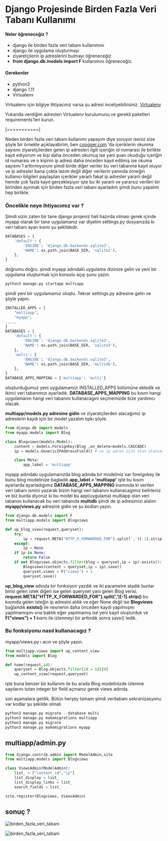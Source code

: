 # Django Projesinde Birden Fazla Veri Tabanı Kullanımı

#### Neler öğreneceğiz ?
-  django ile birden fazla veri tabanı kullanımını
-  django ile uygulama oluşturmayı
-  ziyaretçilerin ip adreslerini bulmayı öğreneceğiz
- **from django.db.models import F** kullanımını öğreneceğiz.

#### Gerekenler

- python3
- django 1.11
- Virtualenv

Virtualenv için bilgiye ihtiyacınız varsa şu adresi inceliyebilirsiniz. [Virtualenv](https://steemit.com/utopian-io/@tolgahanuzun/what-is-virtualenv-and-how-is-it-used-tr-virtualenv-nedir-ve-nasil-kullanilir)

Yukarıda verdiğim adresten Virtualenv kurulumunu ve gerekli paketleri  requirements'leri kurun.

[===========]

Neden birden fazla veri tabanı kullanımı yapayım diye soruyor iseniz size şöyle bir örnekle açıklayabirim, ben [coogger.com](www.coogger.com) 'da içeriklerin okunma sayısını ziyaretçilerden gelen ip adresleri ilgili içeriğin id numarasi ile birlikte kayıt ediyorum ve kişi daha önceden okumuş ise yani şuan okuduğu içeriğin id numarası ve o kişinin ip adresi daha önceden kayıt edilmiş ise okuma sayısını 1 arttırmıyorum şimdi birde diğer veriler bu veri tabanına kayıt oluyor ve ip adresler bana çokta lazım değil diğer verilerin yanında örneğin kullanıcı bilgileri paylaşılan içerikler yararlı fakat ip adresler yararlı değil hemde çok fazla kayıt gerçekleşiyor işte bu iki yararlı ve yararsız verileri bir birinden ayırmak için birden fazla veri tabanı ayarladım şimdi bunu yapalım hep birlikte.

### Öncelikle neye ihtiyacımız var ?

Şimdi sizin zaten bir tane django projeniz hali hazırda olması gerek içinde myapp olarak bir tane uygulamanız var diyelim
settings.py dosyanızda ki veri tabanı ayarı kısmı şu şekildedir.

```python
DATABASES = {
    'default': {
        'ENGINE': 'django.db.backends.sqlite3',
        'NAME': os.path.join(BASE_DIR, 'sqlite3'),
    },
}
```
doğrumu doğru. şimdi myapp adındaki uygulama dizinize gelin ve yeni bir uygulama oluşturmak için konsolu açıp şunu yazın.

```python
python3 manage.py startapp multiapp
```
şimdi yeni bir uygulamamız oluştu. Tekrar settings.py adresine gelin ve şöyle yapın.

```python
INSTALLED_APPS = [
    "multiapp",
    "myapp",
.....
]
DATABASES = {
    'default': {
        'ENGINE': 'django.db.backends.sqlite3',
        'NAME': os.path.join(BASE_DIR, 'sqlite3'),
    },
    'multi': {
        'ENGINE': 'django.db.backends.sqlite3',
        'NAME': os.path.join(BASE_DIR, 'multidb'),
    },
}
DATABASE_APPS_MAPPING = {'multiapp': 'multi'}
```
oluşturduğumuz yeni uygulamamızı INSTALLED_APPS bölümüne ekledik ve ikinci veri tabanımızı ayarladık.
**DATABASE_APPS_MAPPING** bu kısım hangi uygulamanın hangi veri tabanını kullanacagını seçmemizde bize yardımcı olacak.

**multiapp/models.py adresine gidin** ve ziyaratçilerden alacağımız ip adreslerin kaydı için bir model yazalım tıpkı şöyle.

```python
from django.db import models
from myapp.models import Blog

class Blogviews(models.Model):
    content = models.ForeignKey(Blog ,on_delete=models.CASCADE)
    ip = models.GenericIPAddressField() # ve ip adres için olan alanımız

    class Meta:
        app_label = 'multiapp'
```

myapp adındakı uygulamanızda blog adında bir modeliniz var  foreignkey ile bunu blog modelinize bagladık **app_label = 'multiapp'** işte bu kısım ayarlarda ayarladıgımız  **DATABASE_APPS_MAPPING** kısmında ki verilen veri tabanı ismini yazarak bizim hangi veri tabanını kullanacagımız belirleniz ve biz burda diyoruz ki bu model bu app(uygulama) multiapp olan veri tabanını kullanacak bu veri tabanıda **multidb**
şimdi de ip adresimizi alalım **myapp/views.py** adresine gidin ve şu kodları yazın.

```python
from django.db.models import F
from multiapp.models import Blogviews

def up_blog_view(request,queryset):
    try:
        ip = request.META["HTTP_X_FORWARDED_FOR"].split(',')[-1].strip()
    except:
        ip = None
    if ip is None:
        return False
    if not Blogviews.objects.filter(blog = queryset,ip = ip).exists():
        Blogviews(content = queryset,ip = ip).save()
        queryset.views = F("views") + 1
        queryset.save()
```

**up_blog_view** adında bir fonksiyon yazdık ve iki parametre atadık bunlar birisi gelen istek diğeri ise gelen queryset yanı gelen Blog verisi.
**request.META["HTTP_X_FORWARDED_FOR"].split(',')[-1].strip()** bu kısımda gelen isteğin ip adresini aldık ve eğer None değil ise **Blogviews** bağlandık **exists()** ile nesnenin daha önceden kaydı yapılmışmı yapılmamışmı ona baktık eğer yapılmamış ise yeni kayıt oluşturduk ve **F("views") + 1** kısmı ile izlenmeyi bir arttırdık sonra save() ledik.

### Bu fonksiyonu nasıl kullanacagız ?
myapp/views.py ı acın ve şöyle yazın.
```python
from multiapp.views import up_content_view
from models import Blog

def home(request,id):
    queryset = Blog.objects.filter(id = id)[0]
    up_content_view(request,queryset)
```

işte buna benzer bir kullanım ile bu arada Blog modelinizde izlenme sayılarını tutan integer bir field açmanız gerek views adında.

son aşamalara geldik.
Bütün herşey tamam şimdi veritabanı sekranizasyonu var
kodlar şu şekilde olmalı

```python
python3 manage.py migrate --database multi
python3 manage.py makemigrations multiapp
python3 manage.py migrate
python3 manage.py makemigrations myapp
```

## multiapp/admin.py

```python
from django.contrib.admin import ModelAdmin,site
from multiapp.models import Blogviews

class ViewsAdmin(ModelAdmin):
    list_ = ["content_id","ip"]
    list_display = list_
    list_display_links = list_
    search_fields = list_

site.register(Blogviews, ViewsAdmin)
```

## sonuç ?
![birden_fazla_veri_tabani](https://www.coogger.com/media/images/birden_fazla_veri_tabani.png)

![birden_fazla_veri_tabani](https://www.coogger.com/media/images/birden_fazla_veri_tabani_Rfated5.png)
